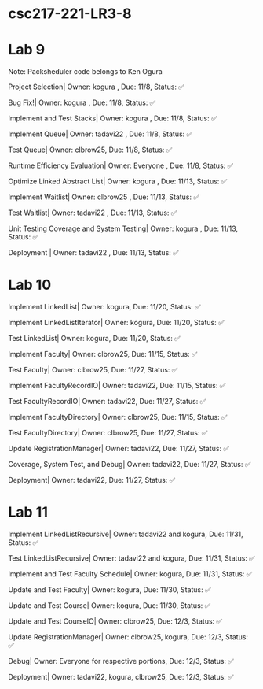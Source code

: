 # csc217-221-LR3-8

# Lab 9

Note: Packsheduler code belongs to Ken Ogura

Project Selection| Owner: kogura , Due: 11/8, Status: ✅

Bug Fix!| Owner: kogura , Due: 11/8, Status: ✅

Implement and Test Stacks| Owner: kogura , Due: 11/8, Status: ✅

Implement Queue| Owner: tadavi22 , Due: 11/8, Status: ✅

Test Queue| Owner: clbrow25, Due: 11/8, Status: ✅

Runtime Efficiency Evaluation| Owner: Everyone , Due: 11/8, Status: ✅

Optimize Linked Abstract List| Owner: kogura , Due: 11/13, Status: ✅

Implement Waitlist| Owner: clbrow25 , Due: 11/13, Status: ✅

Test Waitlist| Owner: tadavi22 , Due: 11/13, Status: ✅

Unit Testing Coverage and System Testing| Owner: kogura , Due: 11/13, Status: ✅

Deployment | Owner: tadavi22 , Due: 11/13, Status: ✅

# Lab 10

Implement LinkedList| Owner: kogura, Due: 11/20, Status: ✅

Implement LinkedListIterator| Owner: kogura, Due: 11/20, Status: ✅

Test LinkedList| Owner: kogura, Due: 11/20, Status: ✅

Implement Faculty| Owner: clbrow25, Due: 11/15, Status: ✅

Test Faculty| Owner: clbrow25, Due: 11/27, Status: ✅

Implement FacultyRecordIO| Owner: tadavi22, Due: 11/15, Status: ✅

Test FacultyRecordIO| Owner: tadavi22, Due: 11/27, Status: ✅

Implement FacultyDirectory| Owner: clbrow25, Due: 11/15, Status: ✅

Test FacultyDirectory| Owner: clbrow25, Due: 11/27, Status: ✅

Update RegistrationManager| Owner: tadavi22, Due: 11/27, Status: ✅

Coverage, System Test, and Debug| Owner: tadavi22, Due: 11/27, Status: ✅

Deployment| Owner: tadavi22, Due: 11/27, Status: ✅

# Lab 11

Implement LinkedListRecursive| Owner: tadavi22 and kogura, Due: 11/31, Status: ✅

Test LinkedListRecursive| Owner: tadavi22 and kogura, Due: 11/31, Status: ✅

Implement and Test Faculty Schedule| Owner: kogura, Due: 11/31, Status: ✅

Update and Test Faculty| Owner: kogura, Due: 11/30, Status: ✅

Update and Test Course| Owner: kogura, Due: 11/30, Status: ✅

Update and Test CourseIO| Owner: clbrow25, Due: 12/3, Status: ✅

Update RegistrationManager| Owner: clbrow25, kogura, Due: 12/3, Status: ✅

Debug| Owner: Everyone for respective portions, Due: 12/3, Status: ✅

Deployment| Owner: tadavi22, kogura, clbrow25, Due: 12/3, Status: ✅





